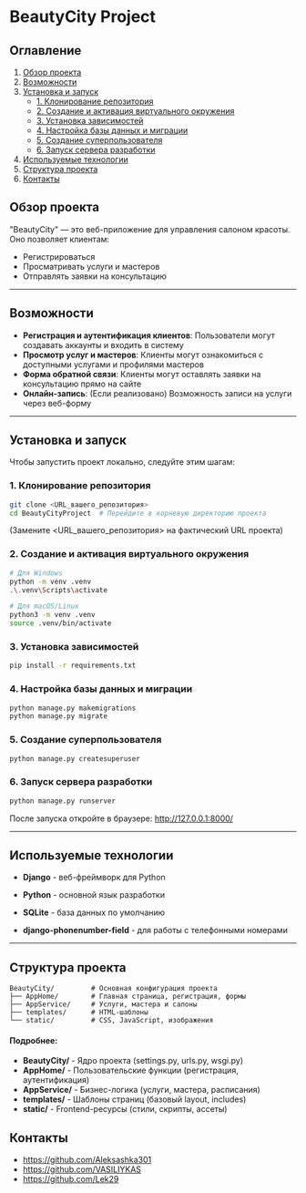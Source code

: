 # BeautyCity Project

## Оглавление
1. [Обзор проекта](#обзор-проекта)
2. [Возможности](#возможности)
3. [Установка и запуск](#установка-и-запуск)
   - [1. Клонирование репозитория](#1-клонирование-репозитория)
   - [2. Создание и активация виртуального окружения](#2-создание-и-активация-виртуального-окружения)
   - [3. Установка зависимостей](#3-установка-зависимостей)
   - [4. Настройка базы данных и миграции](#4-настройка-базы-данных-и-миграции)
   - [5. Создание суперпользователя](#5-создание-суперпользователя)
   - [6. Запуск сервера разработки](#6-запуск-сервера-разработки)
4. [Используемые технологии](#используемые-технологии)
5. [Структура проекта](#структура-проекта)
6. [Контакты](#контакты)

## Обзор проекта
"BeautyCity" — это веб-приложение для управления салоном красоты. Оно позволяет клиентам:
- Регистрироваться
- Просматривать услуги и мастеров
- Отправлять заявки на консультацию
------------------------------------------------------------
## Возможности
- **Регистрация и аутентификация клиентов**: Пользователи могут создавать аккаунты и входить в систему
- **Просмотр услуг и мастеров**: Клиенты могут ознакомиться с доступными услугами и профилями мастеров
- **Форма обратной связи**: Клиенты могут оставлять заявки на консультацию прямо на сайте
- **Онлайн-запись**: (Если реализовано) Возможность записи на услуги через веб-форму
------------------------------------------------------------
## Установка и запуск
Чтобы запустить проект локально, следуйте этим шагам:

### 1. Клонирование репозитория
```bash
git clone <URL_вашего_репозитория>
cd BeautyCityProject  # Перейдите в корневую директорию проекта
```
(Замените <URL_вашего_репозитория> на фактический URL проекта)

### 2. Создание и активация виртуального окружения
```bash
# Для Windows
python -m venv .venv
.\.venv\Scripts\activate
```
```bash
# Для macOS/Linux
python3 -m venv .venv
source .venv/bin/activate
```
### 3. Установка зависимостей
```bash
pip install -r requirements.txt
```
### 4. Настройка базы данных и миграции
```bash
python manage.py makemigrations
python manage.py migrate
```
### 5. Создание суперпользователя
```bash
python manage.py createsuperuser
```
### 6. Запуск сервера разработки
```bash
python manage.py runserver
```
После запуска откройте в браузере: http://127.0.0.1:8000/

---------------------------------------------------------------
## Используемые технологии
- **Django** - веб-фреймворк для Python

- **Python** - основной язык разработки

- **SQLite** - база данных по умолчанию

- **django-phonenumber-field** - для работы с телефонными номерами

----------------------------------------------------------------------
## Структура проекта
```text
BeautyCity/         # Основная конфигурация проекта
├── AppHome/        # Главная страница, регистрация, формы
├── AppService/     # Услуги, мастера и салоны
├── templates/      # HTML-шаблоны
└── static/         # CSS, JavaScript, изображения
```

#### Подробнее:
- **BeautyCity/** - Ядро проекта (settings.py, urls.py, wsgi.py)
- **AppHome/** - Пользовательские функции (регистрация, аутентификация)
- **AppService/** - Бизнес-логика (услуги, мастера, расписания)
- **templates/** - Шаблоны страниц (базовый layout, includes)
- **static/** - Frontend-ресурсы (стили, скрипты, ассеты)

## Контакты
- https://github.com/Aleksashka301
- https://github.com/VASILIYKAS
- https://github.com/Lek29
